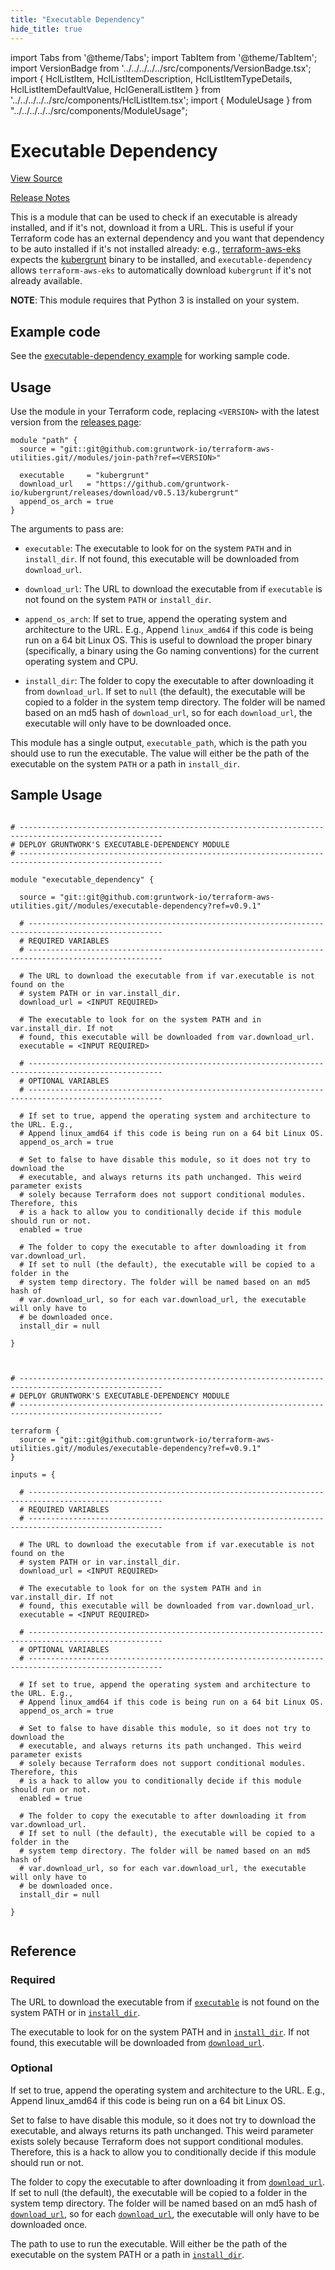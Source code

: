 ```yaml
---
title: "Executable Dependency"
hide_title: true
---
```


import Tabs from '@theme/Tabs';
import TabItem from '@theme/TabItem';
import VersionBadge from '../../../../../src/components/VersionBadge.tsx';
import { HclListItem, HclListItemDescription, HclListItemTypeDetails, HclListItemDefaultValue, HclGeneralListItem } from '../../../../../src/components/HclListItem.tsx';
import { ModuleUsage } from "../../../../../src/components/ModuleUsage";

<VersionBadge repoTitle="Terraform Utility Modules" version="0.9.1" lastModifiedVersion="0.8.0"/>

# Executable Dependency

<a href="https://github.com/gruntwork-io/terraform-aws-utilities/tree/main/modules/executable-dependency" className="link-button" title="View the source code for this module in GitHub.">View Source</a>

<a href="https://github.com/gruntwork-io/terraform-aws-utilities/releases/tag/v0.8.0" className="link-button" title="Release notes for only versions which impacted this module.">Release Notes</a>

This is a module that can be used to check if an executable is already installed, and if it's not, download it from a
URL. This is useful if your Terraform code has an external dependency and you want that dependency to be auto installed
if it's not installed already: e.g., [terraform-aws-eks](https://github.com/gruntwork-io/terraform-aws-eks) expects the
[kubergrunt](https://github.com/gruntwork-io/kubergrunt) binary to be installed, and `executable-dependency` allows
`terraform-aws-eks` to automatically download `kubergrunt` if it's not already available.

**NOTE**: This module requires that Python 3 is installed on your system.

## Example code

See the [executable-dependency example](https://github.com/gruntwork-io/terraform-aws-utilities/tree/main/examples/executable-dependency) for working sample code.

## Usage

Use the module in your Terraform code, replacing `<VERSION>` with the latest version from the [releases
page](https://github.com/gruntwork-io/terraform-aws-utilities/releases):

```hcl
module "path" {
  source = "git::git@github.com:gruntwork-io/terraform-aws-utilities.git//modules/join-path?ref=<VERSION>"
  
  executable     = "kubergrunt"
  download_url   = "https://github.com/gruntwork-io/kubergrunt/releases/download/v0.5.13/kubergrunt"
  append_os_arch = true
}
```

The arguments to pass are:

*   `executable`: The executable to look for on the system `PATH` and in `install_dir`. If not found, this executable
    will be downloaded from `download_url`.

*   `download_url`: The URL to download the executable from if `executable` is not found on the system `PATH` or
    `install_dir`.

*   `append_os_arch`: If set to true, append the operating system and architecture to the URL. E.g., Append `linux_amd64`
    if this code is being run on a 64 bit Linux OS. This is useful to download the proper binary (specifically, a binary
    using the Go naming conventions) for the current operating system and CPU.

*   `install_dir`: The folder to copy the executable to after downloading it from `download_url`. If set to `null` (the
    default), the executable will be copied to a folder in the system temp directory. The folder will be named based on
    an md5 hash of `download_url`, so for each `download_url`, the executable will only have to be downloaded once.

This module has a single output, `executable_path`, which is the path you should use to run the executable. The value
will either be the path of the executable on the system `PATH` or a path in `install_dir`.

## Sample Usage

<Tabs>
<TabItem value="terraform" label="Terraform" default>

```hcl title="main.tf"

# ------------------------------------------------------------------------------------------------------
# DEPLOY GRUNTWORK'S EXECUTABLE-DEPENDENCY MODULE
# ------------------------------------------------------------------------------------------------------

module "executable_dependency" {

  source = "git::git@github.com:gruntwork-io/terraform-aws-utilities.git//modules/executable-dependency?ref=v0.9.1"

  # ----------------------------------------------------------------------------------------------------
  # REQUIRED VARIABLES
  # ----------------------------------------------------------------------------------------------------

  # The URL to download the executable from if var.executable is not found on the
  # system PATH or in var.install_dir.
  download_url = <INPUT REQUIRED>

  # The executable to look for on the system PATH and in var.install_dir. If not
  # found, this executable will be downloaded from var.download_url.
  executable = <INPUT REQUIRED>

  # ----------------------------------------------------------------------------------------------------
  # OPTIONAL VARIABLES
  # ----------------------------------------------------------------------------------------------------

  # If set to true, append the operating system and architecture to the URL. E.g.,
  # Append linux_amd64 if this code is being run on a 64 bit Linux OS.
  append_os_arch = true

  # Set to false to have disable this module, so it does not try to download the
  # executable, and always returns its path unchanged. This weird parameter exists
  # solely because Terraform does not support conditional modules. Therefore, this
  # is a hack to allow you to conditionally decide if this module should run or not.
  enabled = true

  # The folder to copy the executable to after downloading it from var.download_url.
  # If set to null (the default), the executable will be copied to a folder in the
  # system temp directory. The folder will be named based on an md5 hash of
  # var.download_url, so for each var.download_url, the executable will only have to
  # be downloaded once.
  install_dir = null

}


```

</TabItem>
<TabItem value="terragrunt" label="Terragrunt" default>

```hcl title="terragrunt.hcl"

# ------------------------------------------------------------------------------------------------------
# DEPLOY GRUNTWORK'S EXECUTABLE-DEPENDENCY MODULE
# ------------------------------------------------------------------------------------------------------

terraform {
  source = "git::git@github.com:gruntwork-io/terraform-aws-utilities.git//modules/executable-dependency?ref=v0.9.1"
}

inputs = {

  # ----------------------------------------------------------------------------------------------------
  # REQUIRED VARIABLES
  # ----------------------------------------------------------------------------------------------------

  # The URL to download the executable from if var.executable is not found on the
  # system PATH or in var.install_dir.
  download_url = <INPUT REQUIRED>

  # The executable to look for on the system PATH and in var.install_dir. If not
  # found, this executable will be downloaded from var.download_url.
  executable = <INPUT REQUIRED>

  # ----------------------------------------------------------------------------------------------------
  # OPTIONAL VARIABLES
  # ----------------------------------------------------------------------------------------------------

  # If set to true, append the operating system and architecture to the URL. E.g.,
  # Append linux_amd64 if this code is being run on a 64 bit Linux OS.
  append_os_arch = true

  # Set to false to have disable this module, so it does not try to download the
  # executable, and always returns its path unchanged. This weird parameter exists
  # solely because Terraform does not support conditional modules. Therefore, this
  # is a hack to allow you to conditionally decide if this module should run or not.
  enabled = true

  # The folder to copy the executable to after downloading it from var.download_url.
  # If set to null (the default), the executable will be copied to a folder in the
  # system temp directory. The folder will be named based on an md5 hash of
  # var.download_url, so for each var.download_url, the executable will only have to
  # be downloaded once.
  install_dir = null

}


```

</TabItem>
</Tabs>




## Reference

<Tabs>
<TabItem value="inputs" label="Inputs" default>

### Required

<HclListItem name="download_url" requirement="required" type="string">
<HclListItemDescription>

The URL to download the executable from if <a href="#executable"><code>executable</code></a> is not found on the system PATH or in <a href="#install_dir"><code>install_dir</code></a>.

</HclListItemDescription>
</HclListItem>

<HclListItem name="executable" requirement="required" type="string">
<HclListItemDescription>

The executable to look for on the system PATH and in <a href="#install_dir"><code>install_dir</code></a>. If not found, this executable will be downloaded from <a href="#download_url"><code>download_url</code></a>.

</HclListItemDescription>
</HclListItem>

### Optional

<HclListItem name="append_os_arch" requirement="optional" type="bool">
<HclListItemDescription>

If set to true, append the operating system and architecture to the URL. E.g., Append linux_amd64 if this code is being run on a 64 bit Linux OS.

</HclListItemDescription>
<HclListItemDefaultValue defaultValue="true"/>
</HclListItem>

<HclListItem name="enabled" requirement="optional" type="bool">
<HclListItemDescription>

Set to false to have disable this module, so it does not try to download the executable, and always returns its path unchanged. This weird parameter exists solely because Terraform does not support conditional modules. Therefore, this is a hack to allow you to conditionally decide if this module should run or not.

</HclListItemDescription>
<HclListItemDefaultValue defaultValue="true"/>
</HclListItem>

<HclListItem name="install_dir" requirement="optional" type="string">
<HclListItemDescription>

The folder to copy the executable to after downloading it from <a href="#download_url"><code>download_url</code></a>. If set to null (the default), the executable will be copied to a folder in the system temp directory. The folder will be named based on an md5 hash of <a href="#download_url"><code>download_url</code></a>, so for each <a href="#download_url"><code>download_url</code></a>, the executable will only have to be downloaded once.

</HclListItemDescription>
<HclListItemDefaultValue defaultValue="null"/>
</HclListItem>

</TabItem>
<TabItem value="outputs" label="Outputs">

<HclListItem name="executable_path">
<HclListItemDescription>

The path to use to run the executable. Will either be the path of the executable on the system PATH or a path in <a href="#install_dir"><code>install_dir</code></a>.

</HclListItemDescription>
</HclListItem>

</TabItem>
</Tabs>


<!-- ##DOCS-SOURCER-START
{
  "originalSources": [
    "https://github.com/gruntwork-io/terraform-aws-utilities/tree/main/modules/executable-dependency/readme.md",
    "https://github.com/gruntwork-io/terraform-aws-utilities/tree/main/modules/executable-dependency/variables.tf",
    "https://github.com/gruntwork-io/terraform-aws-utilities/tree/main/modules/executable-dependency/outputs.tf"
  ],
  "sourcePlugin": "module-catalog-api",
  "hash": "0dfe956315e9e6f4287d5b64e0f340d7"
}
##DOCS-SOURCER-END -->
